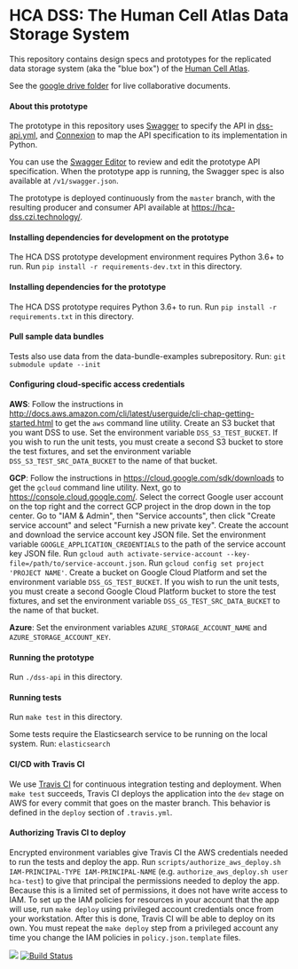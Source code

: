# HCA DSS: The Human Cell Atlas Data Storage System

This repository contains design specs and prototypes for the
replicated data storage system (aka the "blue box") of
the [Human Cell Atlas](https://www.humancellatlas.org/).

See the [google drive folder](https://drive.google.com/open?id=0B-_4IWxXwazQbWE5YmtqUWx3RVE) for live collaborative documents.

#### About this prototype
The prototype in this repository uses [Swagger](http://swagger.io/) to specify the API in [dss-api.yml](dss-api.yml), and
[Connexion](https://github.com/zalando/connexion) to map the API specification to its implementation in Python.

You can use the
[Swagger Editor](http://editor.swagger.io/#/?import=https://raw.githubusercontent.com/HumanCellAtlas/data-store/master/dss-api.yml)
to review and edit the prototype API specification. When the prototype app is running, the Swagger spec is also available at
`/v1/swagger.json`.

The prototype is deployed continuously from the `master` branch, with the resulting producer and consumer API available at
https://hca-dss.czi.technology/.

#### Installing dependencies for development on the prototype
The HCA DSS prototype development environment requires Python 3.6+ to run. Run `pip install -r requirements-dev.txt` in this directory.

#### Installing dependencies for the prototype
The HCA DSS prototype requires Python 3.6+ to run. Run `pip install -r requirements.txt` in this directory.

#### Pull sample data bundles

Tests also use data from the data-bundle-examples subrepository.
Run: `git submodule update --init`

#### Configuring cloud-specific access credentials

**AWS**: Follow the instructions in
http://docs.aws.amazon.com/cli/latest/userguide/cli-chap-getting-started.html to get the `aws` command line
utility. Create an S3 bucket that you want DSS to use. Set the environment variable `DSS_S3_TEST_BUCKET`. If you wish to
run the unit tests, you must create a second S3 bucket to store the test fixtures, and set the environment variable
`DSS_S3_TEST_SRC_DATA_BUCKET` to the name of that bucket.

**GCP**: Follow the instructions in https://cloud.google.com/sdk/downloads to get the `gcloud` command line utility.
Next, go to https://console.cloud.google.com/. Select the correct Google user account on the top right and the correct
GCP project in the drop down in the top center. Go to "IAM & Admin", then "Service accounts", then click "Create service
account" and select "Furnish a new private key". Create the account and download the service account key JSON file. Set
the environment variable `GOOGLE_APPLICATION_CREDENTIALS` to the path of the service account key JSON file. Run `gcloud
auth activate-service-account --key-file=/path/to/service-account.json`. Run `gcloud config set project 'PROJECT
NAME'`. Create a bucket on Google Cloud Platform and set the environment variable `DSS_GS_TEST_BUCKET`.  If you wish to
run the unit tests, you must create a second Google Cloud Platform bucket to store the test fixtures, and set the
environment variable `DSS_GS_TEST_SRC_DATA_BUCKET` to the name of that bucket.

**Azure**: Set the environment variables `AZURE_STORAGE_ACCOUNT_NAME` and `AZURE_STORAGE_ACCOUNT_KEY`.

#### Running the prototype
Run `./dss-api` in this directory.

#### Running tests
Run `make test` in this directory.

Some tests require the Elasticsearch service to be running on the local system.
Run: `elasticsearch`

#### CI/CD with Travis CI
We use [Travis CI](https://travis-ci.org/HumanCellAtlas/data-store) for continuous integration testing and
deployment. When `make test` succeeds, Travis CI deploys the application into the `dev` stage on AWS for every commit
that goes on the master branch. This behavior is defined in the `deploy` section of `.travis.yml`.

#### Authorizing Travis CI to deploy
Encrypted environment variables give Travis CI the AWS credentials needed to run the tests and deploy the app. Run
`scripts/authorize_aws_deploy.sh IAM-PRINCIPAL-TYPE IAM-PRINCIPAL-NAME` (e.g. `authorize_aws_deploy.sh user hca-test`)
to give that principal the permissions needed to deploy the app. Because this is a limited set of permissions, it does
not have write access to IAM. To set up the IAM policies for resources in your account that the app will use, run `make
deploy` using privileged account credentials once from your workstation. After this is done, Travis CI will be able to
deploy on its own. You must repeat the `make deploy` step from a privileged account any time you change the IAM policies
in `policy.json.template` files.

[![](https://img.shields.io/badge/slack-%23data--store-557EBF.svg)](https://humancellatlas.slack.com/messages/data-store/)
[![Build Status](https://travis-ci.org/HumanCellAtlas/data-store.svg?branch=master)](https://travis-ci.org/HumanCellAtlas/data-store)
